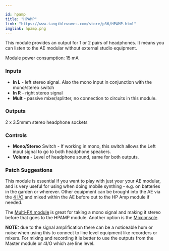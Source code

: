 ```yaml
---

id: hpamp
title: "HPAMP"
link: "https://www.tangiblewaves.com/store/p36/HPAMP.html"
imglink: hpamp.png
---
```





This module provides an output for 1 or 2 pairs of headphones. It means you can listen to the AE modular without external studio equipment.

Module power consumption: 15 mA

### Inputs

*   **In L** - left stereo signal. Also the mono input in conjunction with the mono/stereo switch
*   **In R** - right stereo signal
*   **Mult** - passive mixer/splitter, no connection to circuits in this module.

### Outputs

2 x 3.5mmm stereo headphone sockets

### Controls

*   **Mono/Stereo** Switch - If working in mono, this switch allows the Left input signal to go to both headphone speakers.
*   **Volume** - Level of headphone sound, same for both outputs.

### Patch Suggestions

This module is essential if you want to play with just your your AE modular, and is very useful for using when doing mobile synthing - e.g. on batteries in the garden or wherever. Other equipment can be brought into the AE via the [4 I/O](https://wiki.aemodular.com/pmwiki.php/AeManual/4IO) and mixed within the AE before out to the HP Amp module if needed.

The [Multi-FX module](https://wiki.aemodular.com/pmwiki.php/AeManual/MULTIFX) is great for taking a mono signal and making it stereo before that goes to the HPAMP module. Another option is the [Mixconsole](https://wiki.aemodular.com/pmwiki.php/AeManual/MIXCONSOLE).

**NOTE:** due to the signal amplification there can be a noticeable hum or noise when using this to connect to line level equipment like recorders or mixers. For mixing and recording it is better to use the outputs from the Master module or 4I/O which are line level.





